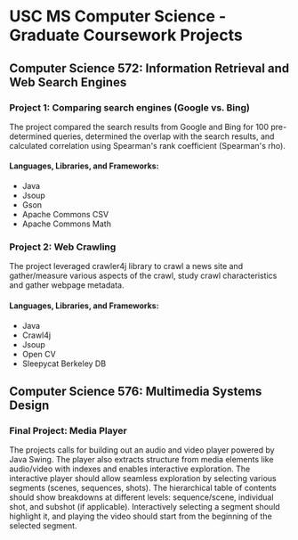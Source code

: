 # USC MS Computer Science - Graduate Coursework Projects

## Computer Science 572: Information Retrieval and Web Search Engines

### Project 1: Comparing search engines (Google vs. Bing)

The project compared the search results from Google and Bing for 100 pre-determined queries, determined the overlap with the search results, and calculated correlation using Spearman's rank coefficient (Spearman's rho).

#### Languages, Libraries, and Frameworks:

- Java
- Jsoup
- Gson
- Apache Commons CSV
- Apache Commons Math


### Project 2: Web Crawling 

The project leveraged crawler4j library to crawl a news site and gather/measure various aspects of the crawl, study crawl characteristics and gather webpage metadata. 

#### Languages, Libraries, and Frameworks:

- Java
- Crawl4j
- Jsoup
- Open CV
- Sleepycat Berkeley DB



## Computer Science 576: Multimedia Systems Design

### Final Project: Media Player

The projects calls for building out an audio and video player powered by Java Swing. The player also extracts structure from media elements like audio/video with indexes and enables interactive exploration. The interactive player should allow seamless exploration by selecting various segments (scenes, sequences, shots). The hierarchical table of contents should show breakdowns at different levels: sequence/scene, individual shot, and subshot (if applicable). Interactively selecting a segment should highlight it, and playing the video should start from the beginning of the selected segment.

